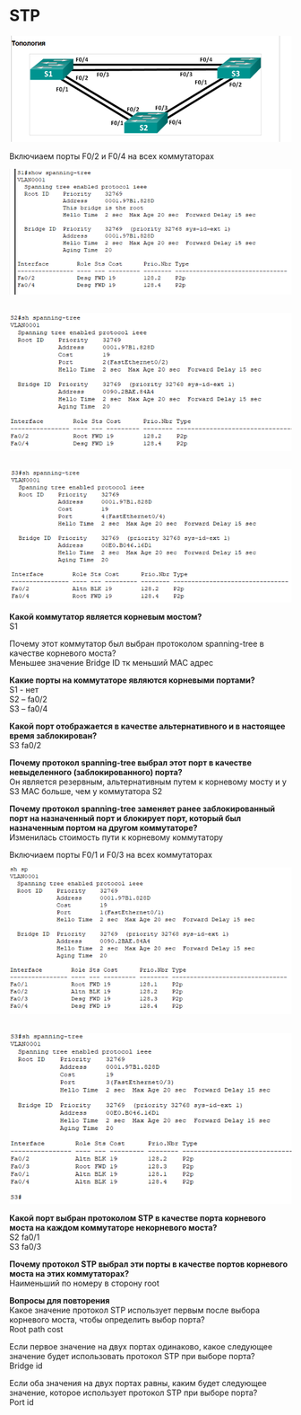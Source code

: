 # STP

![](Задание.PNG)  

Включиаем порты F0/2 и F0/4 на всех коммутаторах 

![](S1.PNG)
##
![](S2.PNG)
##
![](S3.PNG)  

**Какой коммутатор является корневым мостом?**    
S1  

Почему этот коммутатор был выбран протоколом spanning-tree в качестве корневого моста?  
Меньшее значение Bridge ID тк меньший МАС адрес  

**Какие порты на коммутаторе являются корневыми портами?**  
S1 - нет  
S2 – fa0/2  
S3 – fa0/4  

**Какой порт отображается в качестве альтернативного и в настоящее время заблокирован?**    
S3 fa0/2

**Почему протокол spanning-tree выбрал этот порт в качестве невыделенного (заблокированного) порта?**  
Он является резервным, альтернативным путем к корневому мосту и у S3 МАС больше, чем у коммутатора S2

**Почему протокол spanning-tree заменяет ранее заблокированный порт на назначенный порт и блокирует порт, который был назначенным портом на другом коммутаторе?**    
Изменилась стоимость пути к корневому коммутатору  

Включиаем порты F0/1 и F0/3 на всех коммутаторах

![](S2_2.PNG)
## 
![](S3_2.PNG)  


**Какой порт выбран протоколом STP в качестве порта корневого моста на каждом коммутаторе некорневого моста?**     
S2 fa0/1  
S3 fa0/3

**Почему протокол STP выбрал эти порты в качестве портов корневого моста на этих коммутаторах?**  
Наименьший по номеру в сторону root  

**Вопросы для повторения**  
Какое значение протокол STP использует первым после выбора корневого моста, чтобы определить выбор порта?  
Root path cost  

Если первое значение на двух портах одинаково, какое следующее значение будет использовать протокол STP при выборе порта?  
Bridge id  

Если оба значения на двух портах равны, каким будет следующее значение, которое использует протокол STP при выборе порта?  
Port id 

